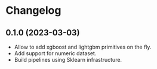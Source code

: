 Changelog
=========
0.1.0 (2023-03-03)
-------------------------
* Allow to add xgboost and lightgbm primitives on the fly.
* Add support for numeric dataset.
* Build pipelines using Sklearn infrastructure.